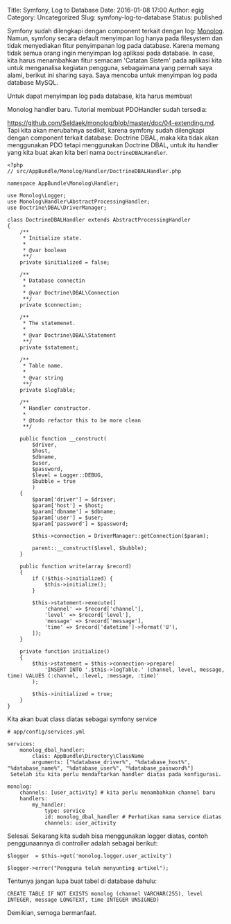 Title: Symfony, Log to Database
Date: 2016-01-08 17:00
Author: egig
Category: Uncategorized
Slug: symfony-log-to-database
Status: published

Symfony sudah dilengkapi dengan component terkait dengan log:
[Monolog](https://github.com/Seldaek/monolog). Namun, symfony secara
default menyimpan log hanya pada filesystem dan tidak menyediakan fitur
penyimpanan log pada database. Karena memang tidak semua orang ingin
menyimpan log aplikasi pada database. In case, kita harus menambahkan
fitur semacam 'Catatan Sistem' pada aplikasi kita untuk menganalisa
kegiatan pengguna, sebagaimana yang pernah saya alami, berikut ini
sharing saya. Saya mencoba untuk menyimpan log pada database MySQL.
<!--more--> Untuk dapat menyimpan log pada database, kita harus membuat
Monolog handler baru. Tutorial membuat PDOHandler sudah tersedia:

<https://github.com/Seldaek/monolog/blob/master/doc/04-extending.md>.
Tapi kita akan merubahnya sedikit, karena symfony sudah dilengkapi
dengan component terkait database: Doctrine DBAL, maka kita tidak akan
menggunakan PDO tetapi menggunakan Doctrine DBAL, untuk itu handler yang
kita buat akan kita beri nama `DoctrineDBALHandler`.

```
<?php
// src/AppBundle/Monolog/Handler/DoctrineDBALHandler.php

namespace AppBundle\Monolog\Handler;

use Monolog\Logger;
use Monolog\Handler\AbstractProcessingHandler;
use Doctrine\DBAL\DriverManager;

class DoctrineDBALHandler extends AbstractProcessingHandler
{
    /**
     * Initialize state.
     *
     * @var boolean
     **/
    private $initialized = false;

    /**
     * Database connectin
     *
     * @var Doctrine\DBAL\Connection
     **/
    private $connection;

    /**
     * The statemenet.
     *
     * @var Doctrine\DBAL\Statement
     **/
    private $statement;

    /**
     * Table name.
     *
     * @var string
     **/
    private $logTable;

    /**
     * Handler constructor.
     *
     * @todo refactor this to be more clean
     **/

    public function __construct(
        $driver,
        $host,
        $dbname,
        $user,
        $password,
        $level = Logger::DEBUG,
        $bubble = true
        )
    {
        $param['driver'] = $driver;
        $param['host'] = $host;
        $param['dbname'] = $dbname;
        $param['user'] = $user;
        $param['password'] = $password;

        $this->connection = DriverManager::getConnection($param);

        parent::__construct($level, $bubble);
    }

    public function write(array $record)
    {
        if (!$this->initialized) {
            $this->initialize();
        }

        $this->statement->execute([
            'channel' => $record['channel'],
            'level' => $record['level'],
            'message' => $record['message'],
            'time' => $record['datetime']->format('U'),
        ]);
    }

    private function initialize()
    {
        $this->statement = $this->connection->prepare(
            'INSERT INTO '.$this->logTable.' (channel, level, message, time) VALUES (:channel, :level, :message, :time)'
        );

        $this->initialized = true;
    }
}
```

Kita akan buat class diatas sebagai symfony service

```
# app/config/services.yml

services:
    monolog_dbal_handler:
        class: AppBundle\Directory\ClassName
        arguments: ["%database_driver%", "%database_host%", "%database_name%", "%database_user%", "%database_password%"]
 Setelah itu kita perlu mendaftarkan handler diatas pada konfigurasi.

monolog:
    channels: [user_activity] # kita perlu menambahkan channel baru
    handlers:
        my_handler:
            type: service
            id: monolog_dbal_handler # Perhatikan nama service diatas
            channels: user_activity
```

Selesai. Sekarang kita sudah bisa menggunakan logger diatas, contoh penggunaannya di controller adalah sebagai berikut:

```
$logger  = $this->get('monolog.logger.user_activity')

$logger->error("Pengguna telah menyunting artikel");
```

Tentunya jangan lupa buat tabel di database dahulu:

```
CREATE TABLE IF NOT EXISTS monolog (channel VARCHAR(255), level INTEGER, message LONGTEXT, time INTEGER UNSIGNED)
```

Demikian, semoga bermanfaat.
